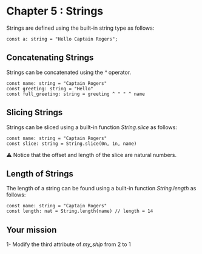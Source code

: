 # Chapter 5 : Strings

Strings are defined using the built-in string type as follows:

```
const a: string = "Hello Captain Rogers";
```

## Concatenating Strings

Strings can be concatenated using the _^_ operator.

```
const name: string = "Captain Rogers"
const greeting: string = "Hello"
const full_greeting: string = greeting ^ " " ^ name
```

## Slicing Strings

Strings can be sliced using a built-in function _String.slice_ as follows:

```
const name: string = "Captain Rogers"
const slice: string = String.slice(0n, 1n, name)
```

⚠️ Notice that the offset and length of the slice are natural numbers.

## Length of Strings

The length of a string can be found using a built-in function _String.length_ as follows:

```
const name: string = "Captain Rogers"
const length: nat = String.length(name) // length = 14
```

## Your mission

<!-- prettier-ignore -->
1- Modify the third attribute of *my\_ship* from 2 to 1
